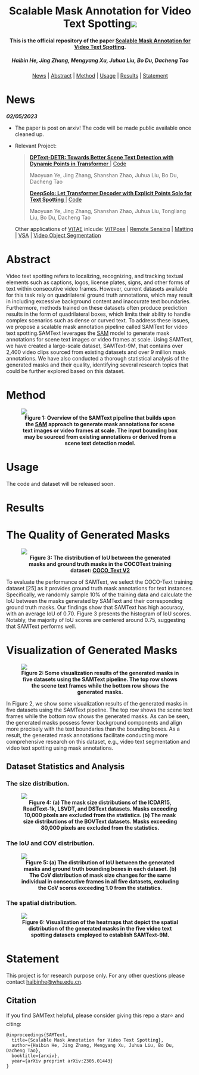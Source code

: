 <h1 align="center"> Scalable Mask Annotation for Video Text Spotting</a><img src="https://img.shields.io/badge/arXiv-Paper-<COLOR>.svg" ></h1>
<p align="center">
<h4 align="center">This is the official repository of the paper <a href="https://arxiv.org/abs/2305.01443">Scalable Mask Annotation for Video Text Spotting</a>.</h4>
<h5 align="center"><em>Haibin He, Jing Zhang, Mengyang Xu, Juhua Liu, Bo Du, Dacheng Tao</em></h5>
<p align="center">
  <a href="#news">News</a> |
  <a href="#abstract">Abstract</a> |
  <a href="#method">Method</a> |
  <a href="#usage">Usage</a> |
  <a href="#results">Results</a> |
  <a href="#statement">Statement</a>
</p>






# News

***02/05/2023***

- The paper is post on arxiv! The code will be made public available once cleaned up.

- Relevant Project: 

  > [**DPText-DETR: Towards Better Scene Text Detection with Dynamic Points in Transformer** ](https://arxiv.org/abs/2207.04491) | [Code](https://github.com/ymy-k/DPText-DETR)
  >
  > Maoyuan Ye, Jing Zhang, Shanshan Zhao, Juhua Liu, Bo Du, Dacheng Tao
  >
  > [**DeepSolo: Let Transformer Decoder with Explicit Points Solo for Text Spotting** ](https://arxiv.org/pdf/2211.10772v3) | [Code](https://github.com/ViTAE-Transformer/DeepSolo)
  >
  > Maoyuan Ye,  Jing Zhang, Shanshan Zhao, Juhua Liu, Tongliang Liu, Bo Du, Dacheng Tao

  Other applications of [ViTAE](https://github.com/ViTAE-Transformer/ViTAE-Transformer) inlcude: [ViTPose](https://github.com/ViTAE-Transformer/ViTPose) | [Remote Sensing](https://github.com/ViTAE-Transformer/ViTAE-Transformer-Remote-Sensing) | [Matting](https://github.com/ViTAE-Transformer/ViTAE-Transformer-Matting) | [VSA](https://github.com/ViTAE-Transformer/ViTAE-VSA) | [Video Object Segmentation](https://github.com/ViTAE-Transformer/VOS-LLB)

# Abstract

<p align="left">Video text spotting refers to localizing, recognizing, and tracking textual elements
such as captions, logos, license plates, signs, and other forms of text within consecutive
video frames. However, current datasets available for this task rely on
quadrilateral ground truth annotations, which may result in including excessive
background content and inaccurate text boundaries. Furthermore, methods trained
on these datasets often produce prediction results in the form of quadrilateral boxes,
which limits their ability to handle complex scenarios such as dense or curved text.
To address these issues, we propose a scalable mask annotation pipeline called
SAMText for video text spotting.SAMText leverages the <a href="https://arxiv.org/abs/2304.02643">SAM</a> model to
generate mask annotations for scene text images or video frames at scale. Using
SAMText, we have created a large-scale dataset, SAMText-9M, that contains over
2,400 video clips sourced from existing datasets and over 9 million mask annotations.
We have also conducted a thorough statistical analysis of the generated
masks and their quality, identifying several research topics that could be further
explored based on this dataset. 




# Method
<figure>
<img src="figs/opening.png">
<figcaption align = "center"><b>Figure 1: Overview of the SAMText pipeline that builds upon the <a href="https://arxiv.org/abs/2304.02643">SAM</a>   approach to generate
mask annotations for scene text images or video frames at scale. The input bounding box may be
sourced from existing annotations or derived from a scene text detection model.</b></figcaption>
</figure>





# Usage
The code and dataset will be released soon.



# Results
# The Quality of Generated Masks

<figure>
<img src="figs/figure3.png">
<figcaption align = "center"><b>Figure 3: The distribution of IoU between the generated
masks and ground truth masks in the COCOText
training dataset:  <a href="https://arxiv.org/abs/1601.07140">COCO_Text V2</a>  
 </b></figcaption>
</figure>
To evaluate the performance of SAMText, we
select the COCO-Text training dataset [25] as it
provides ground truth mask annotations for text
instances. Specifically, we randomly sample
10% of the training data and calculate the IoU
between the masks generated by SAMText and
their corresponding ground truth masks. Our
findings show that SAMText has high accuracy,
with an average IoU of 0.70.  Figure 3 presents
the histogram of IoU scores. Notably, the majority
of IoU scores are centered around 0.75,
suggesting that SAMText performs well.





# Visualization of Generated Masks



<figure>
<img src="figs/figure2.jpg">
<figcaption align = "center"><b>Figure 2: Some visualization results of the generated masks in five datasets using the SAMText
pipeline. The top row shows the scene text frames while the bottom row shows the generated masks.</a>  
 </b></figcaption>
</figure>

In Figure 2, we show some visualization results of the generated masks in five datasets using the
SAMText pipeline. The top row shows the scene text frames while the bottom row shows the
generated masks. As can be seen, the generated masks possess fewer background components and
align more precisely with the text boundaries than the bounding boxes. As a result, the generated
mask annotations facilitate conducting more comprehensive research on this dataset, e.g., video text
segmentation and video text spotting using mask annotations.






## Dataset Statistics and Analysis
### The size distribution.

<figure>
<img src="figs/figure4.png">
<figcaption align = "center"><b>Figure 4: (a) The mask size distributions of the ICDAR15, RoadText-1k, LSVDT, and DSText datasets.
Masks exceeding 10,000 pixels are excluded from the statistics. (b) The mask size distributions of
the BOVText datasets. Masks exceeding 80,000 pixels are excluded from the statistics.</a>  
 </b></figcaption>
</figure>



### The IoU and COV distribution.

<figure>
<img src="figs/figure5.png">
<figcaption align = "center"><b>Figure 5: (a) The distribution of IoU between the generated masks and ground truth bounding boxes
in each dataset. (b) The CoV distribution of mask size changes for the same individual in consecutive
frames in all five datasets, excluding the CoV scores exceeding 1.0 from the statistics.</a>  
 </b></figcaption>
</figure>



### The spatial distribution.

<figure>
<img src="figs/figure6.png">
<figcaption align = "center"><b>Figure 6: Visualization of the heatmaps that depict the spatial distribution of the generated masks in
the five video text spotting datasets employed to establish SAMText-9M.</a>  
 </b></figcaption>
</figure>



# Statement

This project is for research purpose only. For any other questions please contact [haibinhe@whu.edu.cn](mailto:haibinhe@whu.edu.cn).



## Citation

If you find SAMText helpful, please consider giving this repo a star:star: and citing:

```
@inproceedings{SAMText,
  title={Scalable Mask Annotation for Video Text Spotting},
  author={Haibin He, Jing Zhang, Mengyang Xu, Juhua Liu, Bo Du, Dacheng Tao},
  booktitle={arxiv},
  year={arXiv preprint arXiv:2305.01443}
}
```



